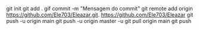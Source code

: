 git init
git add .
gif commit -m "Mensagem do commit"
git remote add origin <https://github.com/Ele703/Eleazar.git>.
<https://github.com/Ele703/Eleazar>
git push -u origin main
git push -u origin master
-u
git pull origin main
git push
